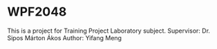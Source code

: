 # WPF2048
This is a project for Training Project Laboratory subject.
Supervisor: Dr. Sipos Márton Ákos
Author: Yifang Meng
